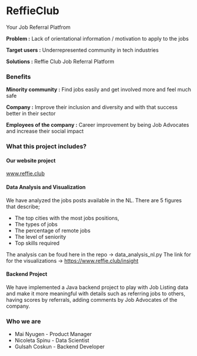 # ReffieClub
Your Job Referral Platfrom


**Problem :** Lack of orientational information / motivation to apply to the jobs

**Target users :** Underrepresented community in tech industries

**Solutions :** Reffie Club Job Referral Platform


### Benefits

**Minority community :** Find jobs easily and get involved more and feel much safe

**Company :** Improve their inclusion and diversity and with that success better in their sector

**Employees of the company :** Career improvement by being Job Advocates and increase their social impact


### What this project includes? 


#### Our website project

www.reffie.club


#### Data Analysis and Visualization

We have analyzed the jobs posts available in the NL. There are 5 figures that describe;
 - The top cities with the most jobs positions, 
 - The types of jobs
 - The percentage of remote jobs
 - The level of seniority
 - Top skills required
 

The analysis can be foud here in the repo -> data_analysis_nl.py
The link for for the visualizations -> https://www.reffie.club/insight



#### Backend Project

We have implemented a Java backend project to play with Job Listing data and make it more meaningful 
with details such as referring jobs to others, having scores by referrals, adding comments by Job Advocates of the company.


### Who we are

 - Mai Nyugen - Product Manager
 - Nicoleta Spinu - Data Scientist
 - Gulsah Coskun - Backend Developer



